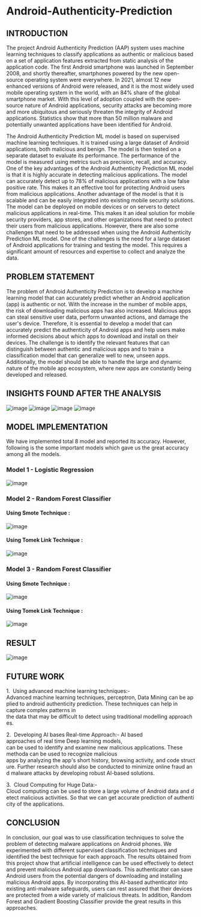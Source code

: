 # Android-Authenticity-Prediction

## INTRODUCTION
The project Android Authenticity Prediction (AAP) system uses machine learning techniques to classify applications as authentic or malicious based on a set of application features extracted from static analysis of the application code. The first Android smartphone was launched in September 2008, and shortly thereafter, smartphones powered by the new open-source operating system were everywhere. In 2021, almost 12 new enhanced versions of Android were released, and it is the most widely used mobile operating system in the world, with an 84% share of the global smartphone market. With this level of adoption coupled with the open-source nature of Android applications, security attacks are becoming more and more ubiquitous and seriously threaten the integrity of Android applications. Statistics show that more than 50 million malware and potentially unwanted applications have been identified for Android.

The Android Authenticity Prediction ML model is based on supervised machine learning techniques. It is trained using a large dataset of Android applications, both malicious and benign. The model is then tested on a separate dataset to evaluate its performance. The performance of the model is measured using metrics such as precision, recall, and accuracy. One of the key advantages of the Android Authenticity Prediction ML model is that it is highly accurate in detecting malicious applications. The model can accurately detect up to 78% of malicious applications with a low false positive rate. This makes it an effective tool for protecting Android users from malicious applications. Another advantage of the model is that it is scalable and can be easily integrated into existing mobile security solutions. The model can be deployed on mobile devices or on servers to detect malicious applications in real-time. This makes it an ideal solution for mobile security providers, app stores, and other organizations that need to protect their users from malicious applications. However, there are also some challenges that need to be addressed when using the Android Authenticity Prediction ML model. One of the challenges is the need for a large dataset of Android applications for training and testing the model. This requires a significant amount of resources and expertise to collect and analyze the data.


## PROBLEM STATEMENT
The problem of Android Authenticity Prediction is to develop a machine learning model that can accurately predict whether an Android application (app) is authentic or not. With the increase in the number of mobile apps, the risk of downloading malicious apps has also increased. Malicious apps can steal sensitive user data, perform unwanted actions, and damage the user's device. Therefore, it is essential to develop a model that can accurately predict the authenticity of Android apps and help users make informed decisions about which apps to download and install on their devices. The challenge is to identify the relevant features that can distinguish between authentic and malicious apps and to train a classification model that can generalize well to new, unseen apps. Additionally, the model should be able to handle the large and dynamic nature of the mobile app ecosystem, where new apps are constantly being developed and released.


## INSIGHTS FOUND AFTER THE ANALYSIS 
![image](https://user-images.githubusercontent.com/120029190/226265310-c778cef7-0241-436e-ad31-22e56df14a33.png)
![image](https://user-images.githubusercontent.com/120029190/226265434-a3b9561b-fc67-4d8e-8d10-83b49e223295.png)
![image](https://user-images.githubusercontent.com/120029190/226265033-75a3b628-d087-452b-9f43-10476b99c014.png)
![image](https://user-images.githubusercontent.com/120029190/226265101-70e5c440-5822-4aae-9294-93bcc0a146a2.png)


## MODEL IMPLEMENTATION
We have implemented total 8 model and reported its accuracy. However, following is the some important models which gave us the great accuracy among all the models.
### Model 1 - Logistic Regression
![image](https://user-images.githubusercontent.com/120029190/226265931-3d95888c-b358-4244-a2a1-abac36746242.png)

### Model 2 - Random Forest Classifier 
#### Using Smote Technique :
![image](https://user-images.githubusercontent.com/120029190/226266518-87451876-69a2-4995-860c-2acbf0756cc6.png)

#### Using Tomek Link Technique :
![image](https://user-images.githubusercontent.com/120029190/226266896-9cba2145-e292-40f2-b574-8a6ad5ee953e.png)

### Model 3 - Random Forest Classifier 
#### Using Smote Technique :
![image](https://user-images.githubusercontent.com/120029190/226267130-26673d22-3ca5-4f58-8eb1-4a988116f002.png)

#### Using Tomek Link Technique :
![image](https://user-images.githubusercontent.com/120029190/226267229-e44ab793-c291-4917-bcee-afb8b4a5a444.png)

## RESULT
![image](https://user-images.githubusercontent.com/120029190/226267414-46ea8a82-1511-410a-99c4-17afdd21e8b4.png)


## FUTURE WORK
1.  Using advanced machine learning techniques:- 
Advanced machine learning techniques, perceptron, Data Mining can be applied to android authenticity prediction. These techniques can help in capture complex patterns in the data that may be difficult to detect using traditional modelling approaches.

2.  Developing AI bases Real-time Approach:- 
AI based approaches of real time Deep learning models, can be used to identify and examine new malicious applications. These methoda can be used to recognize malicious apps by analyzing the app's short history, browsing activity, and code structure. Further research should also be conducted to minimize online fraud and malware attacks by developing robust AI-based solutions.

3.  Cloud Computing for Huge Data:- 
Cloud computing can be used to store a large volume of Android data and detect malicious activities. So that we can get accurate prediction of authenticity of the applications.


## CONCLUSION
In conclusion, our goal was to use classification techniques to solve the problem of detecting malware applications on Android phones. We experimented with different supervised classification techniques and identified the best technique for each approach. The results obtained from this project show that artificial intelligence can be used effectively to detect and prevent malicious Android app downloads. This authenticator can save Android users from the potential dangers of downloading and installing malicious Android apps. By incorporating this AI-based authenticator into existing anti-malware safeguards, users can rest assured that their devices are protected from a wide variety of malicious threats. In addition, Random Forest and Gradient Boosting Classifier provide the great results in this approaches.




